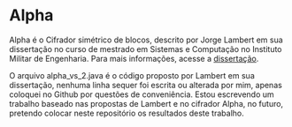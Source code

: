 Alpha
=====

Alpha é o Cifrador simétrico de blocos, descrito por Jorge Lambert em sua dissertação no curso de mestrado em Sistemas e Computação no Instituto Militar de Engenharia. Para mais informações, acesse a [dissertação](http://www.comp.ime.eb.br/dissertacoes/2004-Jorge_Lambert.pdf).

O arquivo alpha_vs_2.java é o código proposto por Lambert em sua dissertação, nenhuma linha sequer foi escrita ou alterada por mim, apenas coloquei no Github por questões de conveniência. Estou escrevendo um trabalho baseado nas propostas de Lambert e no cifrador Alpha, no futuro, pretendo colocar neste repositório os resultados deste trabalho.




